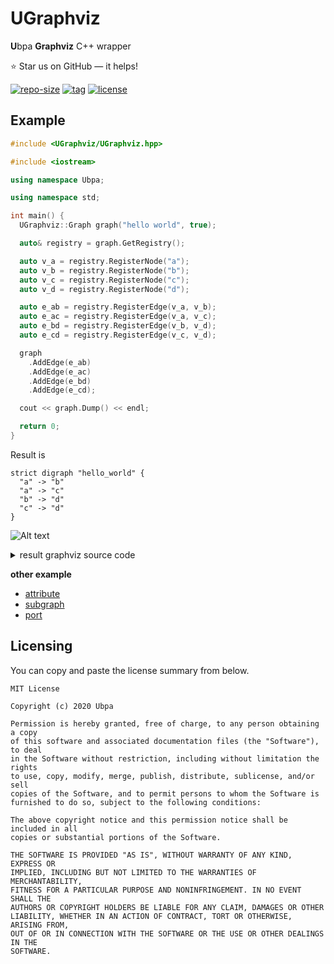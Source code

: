 # UGraphviz
**U**bpa **Graphviz** C++ wrapper

⭐ Star us on GitHub — it helps!

[![repo-size](https://img.shields.io/github/languages/code-size/Ubpa/UGraphviz?style=flat)](https://github.com/alvin-me/UGraphviz/archive/master.zip) [![tag](https://img.shields.io/github/v/tag/Ubpa/UGraphviz)](https://github.com/alvin-me/UGraphviz/tags) [![license](https://img.shields.io/github/license/Ubpa/UGraphviz)](LICENSE) 

## Example

```c++
#include <UGraphviz/UGraphviz.hpp>

#include <iostream>

using namespace Ubpa;

using namespace std;

int main() {
  UGraphviz::Graph graph("hello world", true);

  auto& registry = graph.GetRegistry();

  auto v_a = registry.RegisterNode("a");
  auto v_b = registry.RegisterNode("b");
  auto v_c = registry.RegisterNode("c");
  auto v_d = registry.RegisterNode("d");

  auto e_ab = registry.RegisterEdge(v_a, v_b);
  auto e_ac = registry.RegisterEdge(v_a, v_c);
  auto e_bd = registry.RegisterEdge(v_b, v_d);
  auto e_cd = registry.RegisterEdge(v_c, v_d);

  graph
    .AddEdge(e_ab)
    .AddEdge(e_ac)
    .AddEdge(e_bd)
    .AddEdge(e_cd);

  cout << graph.Dump() << endl;

  return 0;
}
```

Result is

```
strict digraph "hello_world" {
  "a" -> "b"
  "a" -> "c"
  "b" -> "d"
  "c" -> "d"
}
```

![Alt text](https://g.gravizo.com/source/gravizo_mask_result?https%3A%2F%2Fraw.githubusercontent.com%2FUbpa%2FUGraphviz%2Fmaster%2FREADME.md)

<details>  
<summary>result graphviz source code</summary>
gravizo_mask_result
digraph hello_world {
  "a" -> "b"
  "a" -> "c"
  "b" -> "d"
  "c" -> "d"
}
gravizo_mask_result
</details>

**other example**

- [attribute](src/test/01_attr/main.cpp)
- [subgraph](src/test/02_subgraph/main.cpp)
- [port](src/test/03_port/main.cpp)

## Licensing

You can copy and paste the license summary from below.

```
MIT License

Copyright (c) 2020 Ubpa

Permission is hereby granted, free of charge, to any person obtaining a copy
of this software and associated documentation files (the "Software"), to deal
in the Software without restriction, including without limitation the rights
to use, copy, modify, merge, publish, distribute, sublicense, and/or sell
copies of the Software, and to permit persons to whom the Software is
furnished to do so, subject to the following conditions:

The above copyright notice and this permission notice shall be included in all
copies or substantial portions of the Software.

THE SOFTWARE IS PROVIDED "AS IS", WITHOUT WARRANTY OF ANY KIND, EXPRESS OR
IMPLIED, INCLUDING BUT NOT LIMITED TO THE WARRANTIES OF MERCHANTABILITY,
FITNESS FOR A PARTICULAR PURPOSE AND NONINFRINGEMENT. IN NO EVENT SHALL THE
AUTHORS OR COPYRIGHT HOLDERS BE LIABLE FOR ANY CLAIM, DAMAGES OR OTHER
LIABILITY, WHETHER IN AN ACTION OF CONTRACT, TORT OR OTHERWISE, ARISING FROM,
OUT OF OR IN CONNECTION WITH THE SOFTWARE OR THE USE OR OTHER DEALINGS IN THE
SOFTWARE.
```
